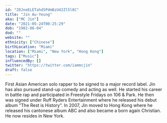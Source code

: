 ```yaml
---
id: "2DJneELETahdSPdmBzU42Zl5l8C"
title: "Jin Au-Yeung"
aka: ["MC Jin"]
date: "2021-05-24T00:25:29"
dob: "1982-06-04"
dod: ""
website: ""
ethnicity: ["Chinese"]
birthLocation: "Miami"
location: ["Miami", "New York", "Hong Kong"]
tags: ["Music"]
influencedBy: []
twitter: "https://twitter.com/iammcjin"
draft: false
---
```


First Asian American solo rapper to be signed to a major record label. Jin has
also pursued stand-up comedy and acting as well. He started his career in battle
rap and participated in Freestyle Fridays on 106 & Park. He then was signed
under Ruff Ryders Entertainment where he released his debut album "The Rest is
History". In 2007, Jin moved to Hong Kong where he released his cantonese album
ABC and also became a born again Christian. He now resides in New York.
